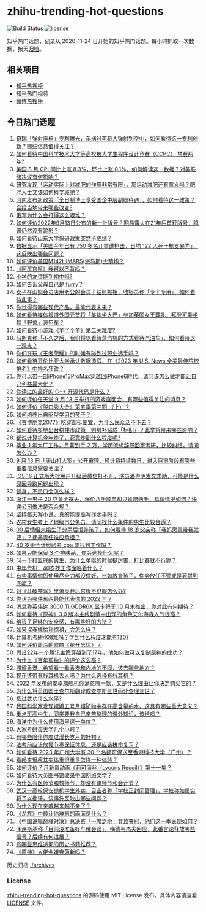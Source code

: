 # zhihu-trending-hot-questions

[![Build Status](https://github.com/justjavac/zhihu-trending-hot-questions/workflows/ci/badge.svg?branch=master)](https://github.com/justjavac/zhihu-trending-hot-questions/actions)
[![license](https://img.shields.io/github/license/justjavac/zhihu-trending-hot-questions)](https://github.com/justjavac/zhihu-trending-hot-questions/blob/master/LICENSE)

知乎热门话题，记录从 2020-11-24 日开始的知乎热门话题。每小时抓取一次数据，按天[归档](./archives)。

## 相关项目

- [知乎热搜榜](https://github.com/justjavac/zhihu-trending-top-search)
- [知乎热门视频](https://github.com/justjavac/zhihu-trending-hot-video)
- [微博热搜榜](https://github.com/justjavac/weibo-trending-hot-search)

## 今日热门话题

<!-- BEGIN -->
<!-- 最后更新时间 Wed Sep 14 2022 06:22:35 GMT+0800 (China Standard Time) -->

1. [奇瑞「弹射座椅」专利曝光，车祸时可将人弹射到空中，如何看待这一专利创新？哪些信息值得关注？](https://www.zhihu.com/question/552710161)
1. [如何看待中国科学技术大学等高校被大学生程序设计竞赛（CCPC） 禁赛两年?](https://www.zhihu.com/question/553133162)
1. [美国 8 月 CPI 同比上涨 8.3%，环比上涨 0.1%，如何解读这一数据？对美联储决议有何影响？](https://www.zhihu.com/question/553404481)
1. [研究发现「运动实际上对减肥的作用非常有限」，那运动减肥还有意义吗？肥胖人士又该如何科学减肥？](https://www.zhihu.com/question/553284526)
1. [河南发布新政策「全日制博士享受国企中层副职待遇」，如何看待这一政策？会给当地带来哪些改变?](https://www.zhihu.com/question/553321975)
1. [俄军为什么会打得这么艰难？](https://www.zhihu.com/question/553095353)
1. [如何评价2022年9月13日公布的新一批版号？网易雷火在21年后首获版号，腾讯仍然没有踪影？](https://www.zhihu.com/question/553399000)
1. [如何看待山东大学保研政策突然卡成绩？](https://www.zhihu.com/question/553187482)
1. [数据显示「美国今年已有 750 多名儿童遭枪击，日均 122 人死于枪支暴力」，这反映出哪些问题？](https://www.zhihu.com/question/553296077)
1. [如何评价美国M142HIMARS(海马斯)火箭炮？](https://www.zhihu.com/question/322578857)
1. [《阿房宫赋》我可以不背吗？](https://www.zhihu.com/question/534211887)
1. [小学的友谊能到初中吗?](https://www.zhihu.com/question/548825777)
1. [如何告诉父母自己是 furry？](https://www.zhihu.com/question/444555641)
1. [女子在山姆会员店用老公的会员卡结账被拒，收银员称「专卡专用」，如何看待此事？](https://www.zhihu.com/question/553317113)
1. [你觉得有哪些现代产品，最能代表未来？](https://www.zhihu.com/question/552403181)
1. [如何看待媒体报道外国元首将「集体坐大巴」参加英国女王葬礼，拜登可乘坐其「野兽」装甲车？](https://www.zhihu.com/question/553325925)
1. [如何看待小游戏《羊了个羊》第二关难度?](https://www.zhihu.com/question/553268952)
1. [马斯克称「不久之后，我们将以看待蒸汽机的方式看待汽油车」，如何看待这一观点？](https://www.zhihu.com/question/553304260)
1. [你们在玩《王者荣耀》的时候有碰到过职业选手吗？](https://www.zhihu.com/question/363711519)
1. [如何看待哥伦比亚大学承认数据造假，在《2023 年 U.S. News 全美最佳院校排名》中排名狂跌？](https://www.zhihu.com/question/553082071)
1. [你可以带一部iPhone13ProMax穿越回iPhone6时代，请问该怎么做才能让自己利益最大化？](https://www.zhihu.com/question/547548050)
1. [你读过的最好的 C++ 开源代码是什么？](https://www.zhihu.com/question/21376384)
1. [如何评价任天堂 9 月 13 日举行的游戏直面会，有哪些值得关注的消息？](https://www.zhihu.com/question/553184831)
1. [如何评价《脱口秀大会》第五季第三期 （上）？](https://www.zhihu.com/question/553400605)
1. [如何培养出自驱型学习的孩子？](https://www.zhihu.com/question/483938762)
1. [《赛博朋克2077》吃穿都挺便宜，为什么民众活不下去？](https://www.zhihu.com/question/448297157)
1. [如何看待多地出台稳楼市政策，购房补贴成「标配」？此举将带来哪些影响？](https://www.zhihu.com/question/553291703)
1. [都说计算机今年炸了，究竟炸到什么程度呢?](https://www.zhihu.com/question/552629698)
1. [毕业 1 年大厂工作，月薪到手 2 万，学历低想辞职回家考研，比较纠结。请问怎么办？](https://www.zhihu.com/question/551541754)
1. [9 月 13 日「唐山打人案」公开审理，预计将持续数日，进入庭审阶段有哪些重要信息需要关注？](https://www.zhihu.com/question/553381972)
1. [iOS 16 正式版大批用户升级后微信打不开，演员潘粤明发文求助，可能是什么原因导致问题出现？](https://www.zhihu.com/question/553318533)
1. [健身，不忌口会怎么样？](https://www.zhihu.com/question/386482350)
1. [浙江一男子 20 克黄金寄丢，保价八千顺丰却只肯赔两千，具体情况如何？快递公司做法是否合规？](https://www.zhihu.com/question/553304716)
1. [坚持每天写小说，真的能提高写作水平吗？](https://www.zhihu.com/question/503011434)
1. [农村女生考上了地级市公务员，请问找什么条件的男生比较合适？](https://www.zhihu.com/question/552104185)
1. [00 后情侣未婚生子分手后拒养孩子，如何看待 18 岁父亲称「我妈愿意带我就要」？抚养责任谁应承担？](https://www.zhihu.com/question/553325671)
1. [40 岁无会计经验考 cpa 能找到工作吗？](https://www.zhihu.com/question/550622557)
1. [如果只能保留 3 个护肤品，你会选择什么呢？](https://www.zhihu.com/question/549073894)
1. [问一下打篮球的男生，为什么单挑的时候挺厉害，打比赛就不行呢？](https://www.zhihu.com/question/443496577)
1. [中年危机，40岁找工作面临着什么？](https://www.zhihu.com/question/328919439)
1. [有些事情你即使用尽全力都没做好，比如教育孩子，你会放任不管或是死拼到底呢？](https://www.zhihu.com/question/553121696)
1. [对《斗破苍穹》里萧炎开后宫很不舒服怎么办?](https://www.zhihu.com/question/524503092)
1. [你认为哪件东西最能代表你的 2022 年？](https://www.zhihu.com/question/552402482)
1. [消息称英伟达 3060 Ti GDDR6X 显卡将于 10 月末推出，你对此有何期待？](https://www.zhihu.com/question/553083497)
1. [如何看待《原神》3.0 版本主线剧情中出现的角色艾尔海森人气很高？](https://www.zhihu.com/question/550948809)
1. [给孩子足够的安全感，有哪些好的方法？](https://www.zhihu.com/question/471283484)
1. [如果探春嫁给孙绍祖，会怎么样？](https://www.zhihu.com/question/348184612)
1. [计算机考研408难吗？学到什么程度才能考130?](https://www.zhihu.com/question/525246691)
1. [如何评价周深的歌曲《花开忘忧》？](https://www.zhihu.com/question/553087191)
1. [假设22年一个腾讯主策穿越到了17年，他如何做可以复制原神的成功？](https://www.zhihu.com/question/553325578)
1. [为什么《百年孤独》的评价这么高？](https://www.zhihu.com/question/291415399)
1. [滞留香港，希望看一看香港和内地的不同，该去哪些地方？](https://www.zhihu.com/question/552389086)
1. [现在还带有线耳机丢人吗？为什么选择有线耳机？](https://www.zhihu.com/question/549941708)
1. [2022 年发布的安卓旗舰机你满意哪一款，又是什么理由让你决定购买它的？](https://www.zhihu.com/question/553299445)
1. [为什么将英国国王查尔斯翻译成查尔斯三世而非查理三世？](https://www.zhihu.com/question/552639572)
1. [杨过武功什么水平?](https://www.zhihu.com/question/519728859)
1. [我国科学家发现嫦娥五号月壤矿物中存在高含量的水，这具有哪些重大意义？](https://www.zhihu.com/question/553094374)
1. [重点班高中生，同学要我自己辛苦整理的课外知识，该给吗？](https://www.zhihu.com/question/549000616)
1. [海洋中为什么使用海里这一单位？](https://www.zhihu.com/question/368834763)
1. [大家考研每天学几个小时？](https://www.zhihu.com/question/549962309)
1. [有哪些陪伴你度过漫长岁月的好物？](https://www.zhihu.com/question/552402071)
1. [法考前应该放慢节奏保证休息，还是应该拼命复习？](https://www.zhihu.com/question/549643169)
1. [如何看待 2023 年广州大学有 30 个名额可保送至香港科技大学（广州）？](https://www.zhihu.com/question/552680341)
1. [看起来很瘦其实体重很重是怎样一种体验？](https://www.zhihu.com/question/285602696)
1. [如何评价 7 月新番动画《莉可丽丝（Lycoris Recoil）》第十一集？](https://www.zhihu.com/question/549013262)
1. [如何看待大英图书馆收录中国网络文学？](https://www.zhihu.com/question/553292070)
1. [为什么有医师节和教师节，却没有律师节和会计节？](https://www.zhihu.com/question/552616000)
1. [武汉一高校保安抛扔学生外卖，目击者称「学校正封闭管理」，学校称如属实将予以批评，该事件反映出哪些问题？](https://www.zhihu.com/question/553320533)
1. [为什么现在亲戚越来越不亲了？](https://www.zhihu.com/question/56935995)
1. [《龙族》中最让你难忘的画面是什么？](https://www.zhihu.com/question/547879183)
1. [《中国说唱巅峰对决》总决赛「一席之地」登顶夺冠，他们这一季表现如何？](https://www.zhihu.com/question/552900747)
1. [泽连斯基称「目前没准备好与俄会谈」，梅德韦杰夫回应，此番言论释放哪些信号？后续有何进展？](https://www.zhihu.com/question/553133811)
1. [有哪些思维透彻的历史书籍推荐？](https://www.zhihu.com/question/472293322)
1. [《原神》大佬会嫌弃萌新吗？](https://www.zhihu.com/question/544316012)

<!-- END -->

历史归档 [./archives](./archives)

### License

[zhihu-trending-hot-questions](https://github.com/justjavac/zhihu-trending-hot-questions)
的源码使用 MIT License 发布。具体内容请查看 [LICENSE](./LICENSE) 文件。

